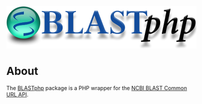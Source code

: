 ![alt tag](https://raw.githubusercontent.com/AshokHub/BLASTphp/misc/BLASTphp_Logo_500px.png)
    
# About
The [BLASTphp](https://github.com/AshokHub/BLASTphp) package is a PHP wrapper for the [NCBI BLAST Common URL API](https://ncbi.github.io/blast-cloud/dev/api.html).
